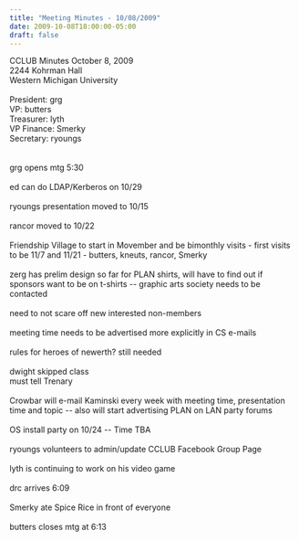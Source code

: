 ```yaml
---
title: "Meeting Minutes - 10/08/2009"
date: 2009-10-08T18:00:00-05:00
draft: false
---
```


CCLUB Minutes October 8, 2009<br />
2244 Kohrman Hall<br />
Western Michigan University<br />
<br />
President: grg<br />
VP: butters<br />
Treasurer: lyth<br />
VP Finance: Smerky<br />
Secretary: ryoungs<br />
<br />
<br />
grg opens mtg 5:30<br />
<br />
ed can do LDAP/Kerberos on 10/29<br />
<br />
ryoungs presentation moved to 10/15<br />
<br />
rancor moved to 10/22<br />
<br />
Friendship Village to start in Movember and be bimonthly visits - first visits to be 11/7 and 11/21 - butters, kneuts, rancor, Smerky<br />
<br />
zerg has prelim design so far for PLAN shirts, will have to find out if sponsors want to be on t-shirts -- graphic arts society needs to be contacted<br />
<br />
need to not scare off new interested non-members<br />
<br />
meeting time needs to be advertised more explicitly in CS e-mails<br />
<br />
rules for heroes of newerth?  still needed<br />
<br />
dwight skipped class<br />
    must tell Trenary<br />
<br />
Crowbar will e-mail Kaminski every week with meeting time, presentation time and topic -- also will start advertising PLAN on LAN party forums<br />
<br />
OS install party on 10/24 -- Time TBA<br />
<br />
ryoungs volunteers to admin/update CCLUB Facebook Group Page<br />
<br />
lyth is continuing to work on his video game<br />
<br />
drc arrives 6:09<br />
<br />
Smerky ate Spice Rice in front of everyone<br />
<br />
butters closes mtg at 6:13